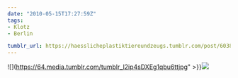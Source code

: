 ```yaml
---
date: "2010-05-15T17:27:59Z"
tags:
- Klotz
- Berlin

tumblr_url: https://haesslicheplastiktiereundzeugs.tumblr.com/post/603883557
---
```

![](https://64.media.tumblr.com/tumblr_l2ip4sDXEg1qbu6ttjpg" >}}![](https://64.media.tumblr.com/tumblr_l2ip5bQ9D71qbu6tt.jpg)

